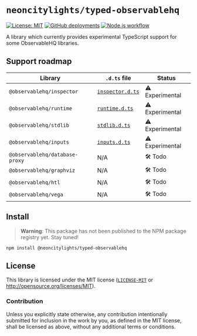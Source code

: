 # `neoncitylights/typed-observablehq`
[![License: MIT](https://img.shields.io/badge/License-MIT-blue.svg)](https://opensource.org/licenses/MIT)
[![GitHub deployments](https://img.shields.io/github/deployments/neoncitylights/typed-observablehq/github-pages?label=deploy)](https://github.com/neoncitylights/typed-observablehq/deployments/activity_log?environment=github-pages)
[![Node.js workflow](https://github.com/neoncitylights/typed-observablehq/actions/workflows/main.yml/badge.svg)](https://github.com/neoncitylights/typed-observablehq/actions/workflows/main.yml)

A library which currently provides experimental TypeScript support for some ObservableHQ libraries.

## Support roadmap
| Library | `.d.ts` file | Status |
| ------- | ------------ | ------ |
| `@observablehq/inspector`      | [`inspector.d.ts`](./src/inspector.d.ts) | ⚠️ Experimental |
| `@observablehq/runtime`        | [`runtime.d.ts`](./src/runtime.d.ts)     | ⚠️ Experimental |
| `@observablehq/stdlib`         | [`stdlib.d.ts`](./src/stdlib.d.ts)       | ⚠️ Experimental |
| `@observablehq/inputs`         | [`inputs.d.ts`](./src/inputs.d.ts)       | ⚠️ Experimental |
| `@observablehq/database-proxy` | N/A | 🛠️ Todo |
| `@observablehq/graphviz`       | N/A | 🛠️ Todo |
| `@observablehq/htl`            | N/A | 🛠️ Todo |
| `@observablehq/vega`           | N/A | 🛠️ Todo |

## Install
> **Warning**:
> This package has not been published to the NPM package registry yet. Stay tuned!

```
npm install @neoncitylights/typed-observablehq
```

## License
This library is licensed under the MIT license ([`LICENSE-MIT`](./LICENSE) or http://opensource.org/licenses/MIT).

### Contribution
Unless you explicitly state otherwise, any contribution intentionally submitted for inclusion in the work by you, as defined in the MIT license, shall be licensed as above, without any additional terms or conditions.
